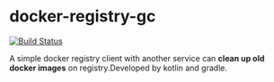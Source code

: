 # docker-registry-gc

[![Build Status](https://travis-ci.com/lonelyleaf/docker-registry-gc.svg?branch=master)](https://travis-ci.com/lonelyleaf/docker-registry-gc)

A simple docker registry client with another service can **clean up old docker images**
on registry.Developed by kotlin and gradle.



## 
